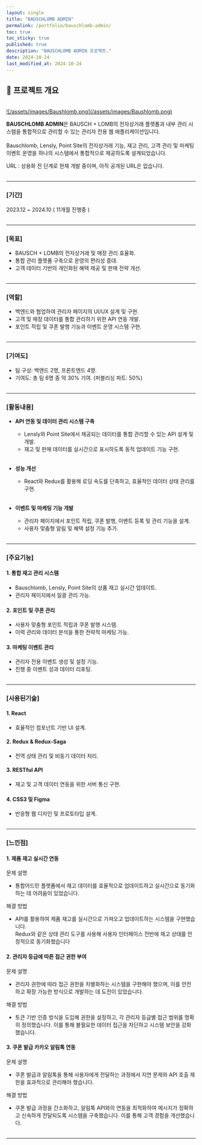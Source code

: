 ```yaml
---
layout: single
title: "BAUSCHLOMB ADMIN"
permalink: /portfolio/bauschlomb-admin/
toc: true
toc_sticky: true
published: true
description: "BAUSCHLOMB ADMIN 프로젝트."
date: 2024-10-24
last_modified_at: 2024-10-24
---
```


## 📄 프로젝트 개요
<br/>
<a class="batimmage" href="/assets/images/Baushlomb.png">
![/assets/images/Baushlomb.png](/assets/images/Baushlomb.png)
</a>

**BAUSCHLOMB ADMIN**은 BAUSCH + LOMB의 전자상거래 플랫폼과 내부 관리 시스템을 통합적으로 관리할 수 있는 관리자 전용 웹 애플리케이션입니다. <br/><br/>
Bauschlomb, Lensly, Point Site의 전자상거래 기능, 재고 관리, 고객 관리 및 마케팅 이벤트 운영을 하나의 시스템에서 통합적으로 제공하도록 설계되었습니다.

URL : 상용화 전 단계로 현재 개발 중이며, 아직 공개된 URL은 없습니다.
<br/><br/>

---

### [기간] <br/>

2023.12 ~ 2024.10 ( 11개월 진행중 )
<br/><br/>

---

### [목표]

- BAUSCH + LOMB의 전자상거래 및 매장 관리 효율화.
- 통합 관리 플랫폼 구축으로 운영의 편리성 증대.
- 고객 데이터 기반의 개인화된 혜택 제공 및 판매 전략 개선.
<br/><br/>

---

### [역할]

- 백엔드와 협업하여 관리자 페이지의 UI/UX 설계 및 구현.
- 고객 및 매장 데이터를 통합 관리하기 위한 API 연동 개발.
- 포인트 적립 및 쿠폰 발행 기능과 이벤트 운영 시스템 구현.
<br/><br/>

---

### [기여도]

- 팀 구성: 백엔드 2명, 프론트엔드 4명.
- 기여도: 총 팀 6명 중 약 30% 기여. (퍼블리싱 파트: 50%)
<br/><br/>

---

### [활동내용]

- **API 연동 및 데이터 관리 시스템 구축**  
    - Lensly와 Point Site에서 제공되는 데이터를 통합 관리할 수 있는 API 설계 및 개발.
    - 재고 및 판매 데이터를 실시간으로 표시하도록 동적 업데이트 기능 구현.
<br/><br/>  

- **성능 개선**  
    - React와 Redux를 활용해 로딩 속도를 단축하고, 효율적인 데이터 상태 관리를 구현.
<br/><br/>  

- **이벤트 및 마케팅 기능 개발**  
    - 관리자 페이지에서 포인트 적립, 쿠폰 발행, 이벤트 등록 및 관리 기능을 설계.  
    - 사용자 맞춤형 알림 및 혜택 설정 기능 추가.
<br/><br/>

---

### [주요기능]

#### 1. **통합 재고 관리 시스템**  

- Bauschlomb, Lensly, Point Site의 상품 재고 실시간 업데이트.
- 관리자 페이지에서 일괄 관리 가능.

#### 2. **포인트 및 쿠폰 관리**  

- 사용자 맞춤형 포인트 적립과 쿠폰 발행 시스템.
- 이력 관리와 데이터 분석을 통한 전략적 마케팅 가능.

#### 3. **마케팅 이벤트 관리**  

- 관리자 전용 이벤트 생성 및 설정 기능.
- 진행 중 이벤트 성과 데이터 리포팅.
<br/><br/>

---

### [사용된기술] 

#### 1. **React**

- 효율적인 컴포넌트 기반 UI 설계.

#### 2. **Redux & Redux-Saga**

- 전역 상태 관리 및 비동기 데이터 처리.

#### 3. **RESTful API** 

- 재고 및 고객 데이터 연동을 위한 서버 통신 구현.

#### 4. **CSS3 및 Figma** 

- 반응형 웹 디자인 및 프로토타입 설계.
<br/><br/>

---

### [느낀점] 

#### 1. **제품 재고 실시간 연동** <br>

문제 설명 <br>
- 통합어드민 플랫폼에서 재고 데이터를 효율적으로 업데이트하고 실시간으로 동기화하는 데 어려움이 있었습니다.

해결 방법 <br>
- API를 활용하여 제품 재고를 실시간으로 가져오고 업데이트하는 시스템을 구현했습니다. <br>
Redux와 같은 상태 관리 도구를 사용해 사용자 인터페이스 전반에 재고 상태를 안정적으로 동기화했습니다

#### 2. **관리자 등급에 따른 접근 권한 부여** <br>

문제 설명 <br>
- 관리자 권한에 따라 접근 권한을 차별화하는 시스템을 구현해야 했으며, 이를 안전하고 확장 가능한 방식으로 개발하는 데 도전이 있었습니다.

해결 방법 <br>
- 토큰 기반 인증 방식을 도입해 권한을 설정하고, 각 관리자 등급별 접근 범위를 명확히 정의했습니다. 이를 통해 불필요한 데이터 접근을 차단하고 시스템 보안을 강화했습니다.

#### 3. **쿠폰 발급 카카오 알림톡 연동** <br>

문제 설명 <br>
- 쿠폰 발급과 알림톡을 통해 사용자에게 전달하는 과정에서 지연 문제와 API 호출 제한을 효과적으로 관리해야 했습니다.

해결 방법 <br>
- 쿠폰 발급 과정을 간소화하고, 알림톡 API와의 연동을 최적화하여 메시지가 정확하고 신속하게 전달되도록 시스템을 구축했습니다. 이를 통해 고객 경험을 개선했습니다.
<br/><br/>

---